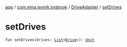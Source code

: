 [app](../../index.md) / [com.ema.jannik.logbook](../index.md) / [DriveAdapter](index.md) / [setDrives](./set-drives.md)

# setDrives

`fun setDrives(drives: `[`List`](https://kotlinlang.org/api/latest/jvm/stdlib/kotlin.collections/-list/index.html)`<`[`Drive`](../../com.ema.jannik.logbook.model/-drive/index.md)`>): `[`Unit`](https://kotlinlang.org/api/latest/jvm/stdlib/kotlin/-unit/index.html)